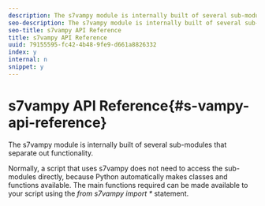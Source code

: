 ```yaml
---
description: The s7vampy module is internally built of several sub-modules that separate out functionality.
seo-description: The s7vampy module is internally built of several sub-modules that separate out functionality.
seo-title: s7vampy API Reference
title: s7vampy API Reference
uuid: 79155595-fc42-4b48-9fe9-d661a8826332
index: y
internal: n
snippet: y
---
```


# s7vampy API Reference{#s-vampy-api-reference}

The s7vampy module is internally built of several sub-modules that separate out functionality.

 Normally, a script that uses s7vampy does not need to access the sub-modules directly, because Python automatically makes classes and functions available. The main functions required can be made available to your script using the *from s7vampy import &#42;* statement. 
